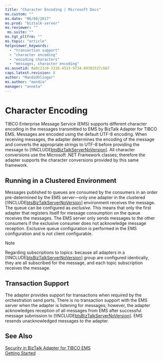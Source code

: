 ```yaml
---
title: "Character Encoding | Microsoft Docs"
ms.custom: ""
ms.date: "06/08/2017"
ms.prod: "biztalk-server"
ms.reviewer: ""
 ms.suite: ""
ms.tgt_pltfrm: ""
ms.topic: "article"
helpviewer_keywords: 
  - "transaction support"
  - "character encoding"
  - "encoding characters"
  - "messages, character encoding"
ms.assetid: 0a0c21c8-3318-4533-9734-89302527cb67
caps.latest.revision: 8
author: "MandiOhlinger"
ms.author: "mandia"
manager: "anneta"
---
```

# Character Encoding
TIBCO Enterprise Message Service (EMS) supports different character encoding in the messages transmitted to EMS by BizTalk Adapter for TIBCO EMS. Messages are encoded using the default UTF-8 encoding. When receiving messages, the adapter determines the encoding of the message and converts the appropriate strings to UTF-8 before providing the message to [!INCLUDE[btsBizTalkServerNoVersion](../includes/btsbiztalkservernoversion-md.md)]. All character conversions use the Microsoft .NET Framework classes; therefore the adapter supports the character conversions provided by this same framework.  
  
## Running in a Clustered Environment  
 Messages published to queues are consumed by the consumers in an order pre-determined by the EMS server—only one adapter in the clustered [!INCLUDE[btsBizTalkServerNoVersion](../includes/btsbiztalkservernoversion-md.md)] environment receives the message. The queue can be configured as *exclusive*. This means that only the first adapter that registers itself for message consumption on the queue receives the messages. The EMS server only sends messages to the other consumers if the exclusive consumer does not acknowledge message reception. Exclusive queue configuration is performed in the EMS configuration and is not client configurable.  
  
> [!NOTE]
>  Regarding subscriptions to topics: because all adapters in a [!INCLUDE[btsBizTalkServerNoVersion](../includes/btsbiztalkservernoversion-md.md)] group are configured identically, they are all subscribed for the message, and each topic subscription receives the message.  
  
## Transaction Support  
 The adapter provides support for transactions when required by the orchestration send ports. There is no transaction support with the EMS server when the adapter is listening for messages; however, the adapter acknowledges reception of all messages from EMS after successful message submission to [!INCLUDE[btsBizTalkServerNoVersion](../includes/btsbiztalkservernoversion-md.md)]. EMS resends unacknowledged messages to the adapter.  
  
## See Also  
 [Security in BizTalk Adapter for TIBCO EMS](../core/security-in-biztalk-adapter-for-tibco-ems.md)   
 [Getting Started](../core/getting-started-with-biztalk-adapter-for-tibco-enterprise-message-service.md)